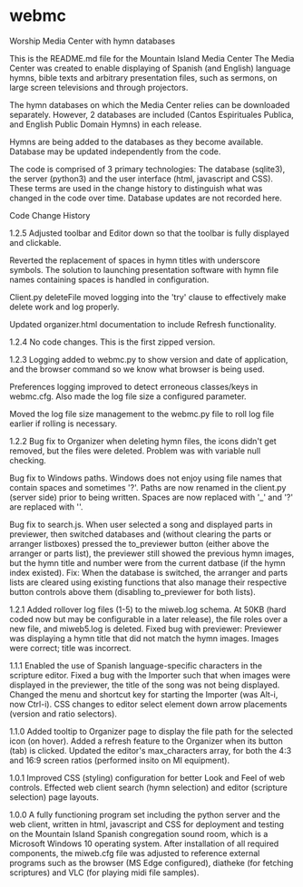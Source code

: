 # webmc
Worship Media Center with hymn databases

This is the README.md file for the Mountain Island Media Center 
The Media Center was created to enable displaying of Spanish (and English) language hymns,
bible texts and arbitrary presentation files, such as sermons, on large screen televisions
and through projectors.

The hymn databases on which the Media Center relies can be downloaded separately. However,
2 databases are included (Cantos Espirituales Publica, and English Public Domain Hymns) in
each release.

Hymns are being added to the databases as they become available. Database may be updated
independently from the code.

The code is comprised of 3 primary technologies: The database (sqlite3), the server (python3)
and the user interface (html, javascript and CSS). These terms are used in the change history
to distinguish what was changed in the code over time. Database updates are not recorded here.

Code Change History

1.2.5
Adjusted toolbar and Editor down so that the toolbar is fully displayed and clickable.

Reverted the replacement of spaces in hymn titles with underscore symbols. The solution to
launching presentation software with hymn file names containing spaces is handled in configuration.

Client.py deleteFile moved logging into the 'try' clause to effectively make delete work and
log properly.

Updated organizer.html documentation to include Refresh functionality.

1.2.4
No code changes. This is the first zipped version.

1.2.3
Logging added to webmc.py to show version and date of application, and the browser command so
we know what browser is being used.

Preferences logging improved to detect erroneous classes/keys in webmc.cfg. Also made the log
file size a configured parameter.

Moved the log file size management to the webmc.py file to roll log file earlier if rolling is
necessary.

1.2.2
Bug fix to Organizer when deleting hymn files, the icons didn't get removed, but the files were
deleted. Problem was with variable null checking.

Bug fix to Windows paths. Windows does not enjoy using file names that contain spaces and
sometimes '?'. Paths are now renamed in the client.py (server side) prior to being written. Spaces
are now replaced with '_' and '?' are replaced with ''.

Bug fix to search.js. When user selected a song and displayed parts in previewer, then switched 
databases and (without clearing the parts or arranger listboxes) pressed the to_previewer button
(either above the arranger or parts list), the previewer still showed the previous hymn images,
but the hymn title and number were from the current datbase (if the hymn index existed).
Fix: When the database is switched, the arranger and parts lists are cleared using existing
functions that also manage their respective button controls above them (disabling to_previewer 
for both lists).

1.2.1
Added rollover log files (1-5) to the miweb.log schema. At 50KB (hard coded now but may be 
configurable in a later release), the file roles over a new file, and miweb5.log is deleted. Fixed 
bug with previewer: Previewer was displaying a hymn title that did not match the hymn images. Images
were correct; title was incorrect.

1.1.1
Enabled the use of Spanish language-specific characters in the scripture editor. Fixed a bug with
the Importer such that when images were displayed in the previewer, the title of the song was not
being displayed. Changed the menu and shortcut key for starting the Importer (was Alt-i, now Ctrl-i).
CSS changes to editor select element down arrow placements (version and ratio selectors).

1.1.0
Added tooltip to Organizer page to display the file path for the selected icon (on hover). Added a
refresh feature to the Organizer when its button (tab) is clicked. Updated the editor's max_characters
array, for both the 4:3 and 16:9 screen ratios (performed insito on MI equipment).

1.0.1
Improved CSS (styling) configuration for better Look and Feel of web controls. Effected web client
search (hymn selection) and editor (scripture selection) page layouts.

1.0.0
A fully functioning program set including the python server and the web client, written in html,
javascript and CSS for deployment and testing on the Mountain Island Spanish congregation sound room,
which is a Microsoft Windows 10 operating system. After installation of all required components, the 
miweb.cfg file was adjusted to reference external programs such as the browser (MS Edge configured), 
diatheke (for fetching scriptures) and VLC (for playing midi file samples).
